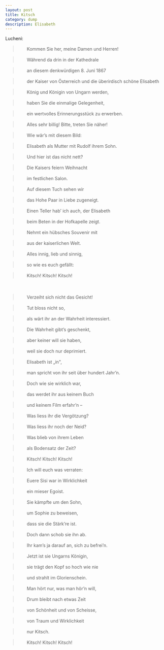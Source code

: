 ```yaml
---
layout: post
title: Kitsch
category: dump
description: Elisabeth
---
```

Lucheni: 


>　　Kommen Sie her, meine Damen und Herren! 

>　　Während da drin in der Kathedrale 

>　　an diesem denkwürdigen 8. Juni 1867 

>　　der Kaiser von Österreich und die überirdisch schöne Elisabeth 

>　　König und Königin von Ungarn werden, 

>　　haben Sie die einmalige Gelegenheit, 

>　　ein wertvolles Erinnerungsstück zu erwerben. 

>　　Alles sehr billig! Bitte, treten Sie näher!

     

>　　Wie wär’s mit diesem Bild: 

>　　Elisabeth als Mutter mit Rudolf ihrem Sohn. 

>　　Und hier ist das nicht nett? 

>　　Die Kaisers feiern Weihnacht 

>　　im festlichen Salon. 

>　　Auf diesem Tuch sehen wir 

>　　das Hohe Paar in Liebe zugeneigt. 

>　　Einen Teller hab’ ich auch, der Elisabeth 

>　　beim Beten in der Hofkapelle zeigt. 

>　　Nehmt ein hübsches Souvenir mit 

>　　aus der kaiserlichen Welt. 

>　　Alles innig, lieb und sinnig, 

>　　so wie es euch gefällt: 

>　　Kitsch! Kitsch! Kitsch! 

 　　 

>　　Verzeiht sich nicht das Gesicht! 

>　　Tut bloss nicht so, 

>　　als wärt ihr an der Wahrheit interessiert. 

>　　Die Wahrheit gibt’s geschenkt, 

>　　aber keiner will sie haben, 

>　　weil sie doch nur deprimiert. 

>　　Elisabeth ist „in", 

>　　man spricht von ihr seit über hundert Jahr’n. 

>　　Doch wie sie wirklich war, 

>　　das werdet ihr aus keinem Buch 

>　　und keinem Film erfahr’n – 

>　　Was liess ihr die Vergötzung? 

>　　Was liess ihr noch der Neid? 

>　　Was blieb von ihrem Leben 

>　　als Bodensatz der Zeit? 

>　　Kitsch! Kitsch! Kitsch! 

  

>　　Ich will euch was verraten: 

>　　Euere Sisi war in Wirklichkeit
 
>　　ein mieser Egoist. 

>　　Sie kämpfte um den Sohn, 

>　　um Sophie zu beweisen, 

>　　dass sie die Stärk’re ist. 

>　　Doch dann schob sie ihn ab. 

>　　Ihr kam’s ja darauf an, sich zu befrei’n. 

>　　Jetzt ist sie Ungarns Königin, 

>　　sie trägt den Kopf so hoch wie nie 

>　　und strahlt im Glorienschein. 

>　　Man hört nur, was man hör’n will, 

>　　Drum bleibt nach etwas Zeit 

>　　von Schönheit und von Scheisse,
 
>　　von Traum und Wirklichkeit 

>　　nur Kitsch. 

>　　Kitsch! Kitsch! Kitsch! 




